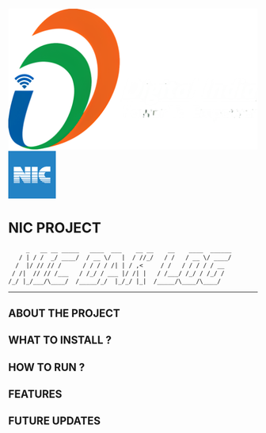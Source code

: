 ![logo](https://github.com/D-Jaden/DAK-Register/blob/main/public/images/digital-india.png) ![logo](https://github.com/D-Jaden/DAK-Register/blob/main/public/images/NIC%20Logo%20JPG/ICONIC_SQUARE_NIC_Logo_blue_bg-01.jpg)
# NIC PROJECT
```
     _   __ __ _____   ____  ___    __ __    __    ____  ______
   / | / /  _/ ____/  / __ \/   |  / //_/   / /   / __ \/ ____/
  /  |/ // // /      / / / / /| | / ,<     / /   / / / / / __  
 / /|  // // /___   / /_/ / ___ |/ /| |   / /___/ /_/ / /_/ /  
/_/ |_/___/\____/  /_____/_/  |_/_/ |_|  /_____/\____/\____/ 

```
--------------------------------------------------------
## ABOUT THE PROJECT 
## WHAT TO INSTALL ?
## HOW TO RUN ?
## FEATURES
## FUTURE UPDATES
